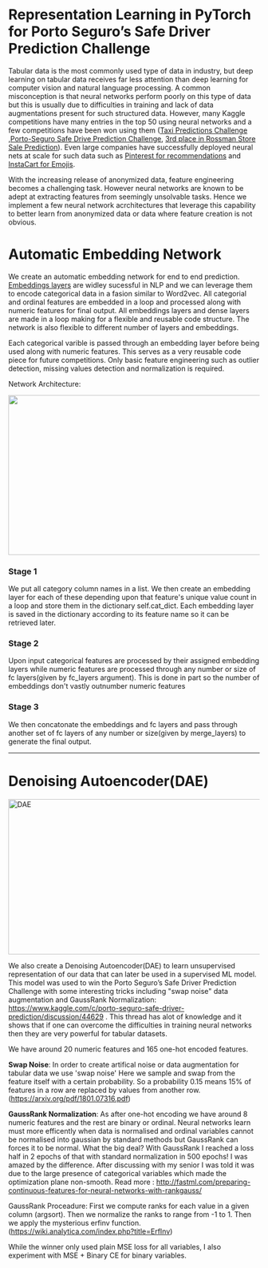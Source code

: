# Representation Learning in PyTorch for Porto Seguro’s Safe Driver Prediction Challenge

Tabular data is the most commonly used type of data in industry, but deep learning on tabular data receives far less attention than deep learning for computer vision and natural language processing. A common misconception is that neural networks perform poorly on this type of data but this is usually due to difficulties in training and lack of data augmentations present for such structured data. However, many Kaggle competitions have many entries in the top 50 using neural networks and a few competitions have been won using them ([Taxi Predictions Challenge](http://blog.kaggle.com/2015/07/27/taxi-trajectory-winners-interview-1st-place-team-🚕/) ,[Porto-Seguro Safe Drive Prediction Challenge](https://www.kaggle.com/c/porto-seguro-safe-driver-prediction/discussion/44629#latest-532540), [3rd place in Rossman Store Sale Prediction](http://blog.kaggle.com/2016/01/22/rossmann-store-sales-winners-interview-3rd-place-cheng-gui/)). Even large companies have successfully deployed neural nets at scale for such data such as [Pinterest for recommendations](https://medium.com/the-graph/applying-deep-learning-to-related-pins-a6fee3c92f5e) and [InstaCart for Emojis](https://tech.instacart.com/deep-learning-with-emojis-not-math-660ba1ad6cdc).

With the increasing release of anonymized data, feature engineering becomes a challenging task. However neural networks are known to be adept at extracting features from seemingly unsolvable tasks. Hence we implement a few neural network acrchitectures that leverage this capability to better learn from anonymized data or data where feature creation is not obvious.


# Automatic Embedding Network

We create an automatic embedding network for end to end prediction. [Embeddings layers](https://pytorch.org/tutorials/beginner/nlp/word_embeddings_tutorial.html) are widley sucessful in NLP and we can leverage them to encode categorical data in a fasion similar to Word2vec. All categorial and ordinal features are embedded in a loop and processed along with numeric features for final output. All embeddings layers and dense layers are made in a loop making for a flexible and reusable code structure. The network is also flexible to different number of layers and embeddings. 

Each categorical varible is passed through an embedding layer before being used along with numeric features. This serves as a very reusable code piece for future competitions. Only basic feature engineering such as outlier detection, missing values detection and normalization is required. 

Network Architecture:

<img src="https://camo.githubusercontent.com/f8ef85636f11960c7b85d465a9844695480ff37f/68747470733a2f2f6769746875622e636f6d2f7869616f7a686f7577616e672f6b6167676c652d706f72746f2d73656775726f2f7261772f383364373934663664636536333234366165663637323039626635393662646165353466656132322f4a7570797465725f6e6e6d6f64656c2f4a7570797465725f696d6167652f4e4e5f6c617965722e706e67" width="780" height="320">


### Stage 1

We put all category column names in a list. We then create an embedding layer for each of these depending upon that feature's unique value count in a loop and store them in the dictionary self.cat_dict. Each embedding layer is saved in the dictionary according to its feature name so it can be retrieved later. 

### Stage 2
Upon input categorical features are processed by their assigned embedding layers while numeric features are processed through any number or size of fc layers(given by fc_layers argument). This is done in part so the number of embeddings don't vastly outnumber numeric features

### Stage 3

We then concatonate the embeddings and fc layers and pass through another set of fc layers of any number or size(given by merge_layers) to generate the final output.


-----
# Denoising Autoencoder(DAE)


<img src="https://github.com/bluesky314/Representation-Learning-Porto-Seguro-s-Safe-Driver-Prediction/blob/master/DAE.png" alt="DAE" width=520 height=311>

We also create a Denoising Autoencoder(DAE) to learn unsupervised representation of our data that can later be used in a supervised ML model. This model was used to win the Porto Seguro’s Safe Driver Prediction Challenge with some interesting tricks including "swap noise" data augmentation and GaussRank Normalization: https://www.kaggle.com/c/porto-seguro-safe-driver-prediction/discussion/44629 . This thread has alot of knowledge and it shows that if one can overcome the difficulties in training neural networks then they are very powerful for tabular datasets.

We have around 20 numeric features and 165 one-hot encoded features. 

**Swap Noise**: In order to create artifical noise or data augmentation for tabular data we use 'swap noise' Here we sample and swap from the feature itself with a certain probability. So a probability 0.15 means 15% of features in a row are replaced by values from another row. (https://arxiv.org/pdf/1801.07316.pdf)
 
**GaussRank Normalization**: As after one-hot encoding we have around 8 numeric features and the rest are binary or ordinal. Neural networks learn must more efficently when data is normalised and ordinal variables cannot be normalised into gaussian by standard methods but GaussRank can forces it to be normal. What the big deal? With GaussRank I reached a loss half in 2 epochs of that with standard normalization in 500 epochs! I was amazed by the difference. After discussing with my senior I was told it was due to the large presence of categorical variables which made the optimization plane non-smooth. 
Read more : http://fastml.com/preparing-continuous-features-for-neural-networks-with-rankgauss/

GaussRank Proceadure:
First we compute ranks for each value in a given column (argsort). 
Then we normalize the ranks to range from -1 to 1. 
Then we apply the mysterious erfinv function. (https://wiki.analytica.com/index.php?title=ErfInv)

While the winner only used plain MSE loss for all variables, I also experiment with MSE + Binary CE for binary variables. 
